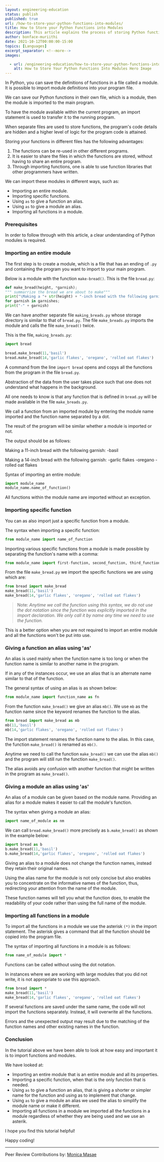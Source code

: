 ```yaml
---
layout: engineering-education
status: publish
published: true
url: /how-to-store-your-python-functions-into-modules/
title: How to Store your Python Functions into Modules 
description: This article explains the process of storing Python functions into modules. The reader will also understand the importance of giving the functions and modules an alias.
author: bonface-muriithi
date: 2021-10-12T00:00:00-15:00
topics: [Languages]
excerpt_separator: <!--more-->
images:

  - url: /engineering-education/how-to-store-your-python-functions-into-modules/hero.jpeg
    alt: How to Store Your Python Functions Into Modules Hero Image
---
```

In Python, you can save the definitions of functions in a file called a module. It is possible to import module definitions into your program file.
<!--more-->

We can save our Python functions in their own file, which is a module, then the module is imported to the main program.

To have the module available within the current program, an import statement is used to transfer it to the running program.

When separate files are used to store functions, the program's code details are hidden and a higher level of logic for the program code is attained.

Storing your functions in different files has the following advantages:
1. The functions can be re-used in other different programs.
2. It is easier to share the files in which the functions are stored, without having to share an entire program.
3. Through importing functions, one is able to use function libraries that other programmers have written.

We can import these modules in different ways, such as:
- Importing an entire module.
- Importing specific functions.
- Using `as` to give a function an alias.
- Using `as` to give a module an alias.
- Importing all functions in a module.

### Prerequisites
In order to follow through with this article, a clear understanding of Python modules is required.

### Importing an entire module
The first step is to create a module, which is a file that has an ending of `.py` and containing the program you want to import to your main program.

Below is a module with the function `make-bread()`.
This is the file `bread.py`:

```Python
def make_bread(height, *garnish);
""" summarrize the bread we are about to make"""
print("\Making a "+ str(height) + "-inch bread with the following garnish :")
for garnish in garnishes;
print("-" + garnish)
```

We can have another separate file `making_breads.py` whose storage directory is similar to that of `bread.py`. The file `make_breads.py` imports the module and calls the file `make_bread()` twice.

This is the file, `making_breads.py`:

```Python
import bread
 
bread.make_bread(11,'basil')
bread.make_bread(14,'garlic flakes', 'oregano', 'rolled oat flakes')
```

A command from the line `import bread` opens and copys all the functions from the program in the file `bread.py`.

Abstraction of the data from the user takes place such that one does not understand what happens in the background.

All one needs to know is that any function that is defined in `bread.py` will be made available in the file `make_breads.py`.

We call a function from an imported module by entering the module name imported and the function name separated by a dot.

The result of the program will be similar whether a module is imported or not.

The output should be as follows:

Making a 11-inch bread with the following garnish:
-basil

Making a 14-inch bread with the following garnish:
-garlic flakes
-oregano
-rolled oat flakes

Syntax of importing an entire module:

```Python
import module_name
module_name.name_of_function()
```

All functions within the module name are imported without an exception.

### Importing specific function
You can as also import just a specific function from a module.

The syntax when importing a specific function:

```Python 
from module_name import name_of_function
```

Importing various specific functions from a module is made possible by separating the function's name with a comma:

```Python
from module_name import first-function, second_function, third_function
```

From the file `make_bread.py` we import the specific functions we are using which are:

```Python
from bread import make_bread
make_bread(11,'basil')
make_bread(14,'garlic flakes', 'oregano', 'rolled oat flakes')
```

>Note: *Anytime we call the function using this syntax, we do not use the dot notation since the function was explicitly imported in the import declaration. We only call it by name any time we need to use the function.*

This is a better option when you are not required to import an entire module and all the functions won't be put into use.

### Giving a function an alias using 'as'
An alias is used mainly when the function name is too long or when the function name is similar to another name in the program.

If in any of the instances occur, we use an alias that is an alternate name similar to that of the function.

The general syntax of using an alias is as shown below:

```Python 
from module_name import function_name as fn
```

From the function `make_bread()` we give an alias `mb()`. We use `mb` as the function name since the keyword renames the function to the alias.

```Python
from bread import make_bread as mb
mb(11,'basil')
mb(14,'garlic flakes', 'oregano', 'rolled oat flakes')
```

The import statement renames the function name to the alias. In this case, the function `make_bread()` is renamed as `mb()`.

Anytime we need to call the function `make_bread()` we can use the alias `mb()` and the program will still run the function `make_bread()`.

The alias avoids any confusion with another function that might be written in the program as `make_bread()`.

### Giving a module an alias using 'as'
An alias of a module can be given based on the module name. Providing an alias for a module makes it easier to call the module's function.

The syntax when giving a module an alias:

```Python
import name_of_module as nm
```

We can call `bread.make_bread()` more precisely as `b.make_bread()` as shown in the example below:

```Python 
import bread as b
b.make_bread(11,'basil')
b.make_bread(14,'garlic flakes', 'oregano', 'rolled oat flakes')
```

Giving an alias to a module does not change the function names, instead they retain their original names.

Using the alias name for the module is not only concise but also enables you to concentrate on the informative names of the function, thus, redirecting your attention from the name of the module.

These function names will tell you what the function does, to enable the readability of your code rather than using the full name of the module.

### Importing all functions in a module
To import all the functions in a module we use the asterisk `(*)` in the import statement. The asterisk gives a command that all the function should be copied into the program file.

The syntax of importing all functions in a module is as follows:

```Python
from name_of_module import *
```

Functions can be called without using the dot notation.

In instances where we are working with large modules that you did not write, it is not appropriate to use this approach.

```Python
from bread import *
make_bread(11,'basil')
make_bread(14,'garlic flakes', 'oregano', 'rolled oat flakes')
```

If several functions are saved under the same name, the code will not import the functions separately. Instead, it will overwrite all the functions. 

Errors and the unexpected output may result due to the matching of the function names and other existing names in the function.

### Conclusion
In the tutorial above we have been able to look at how easy and important it is to import functions and modules. 

We have looked at:
- Importing an entire module that is an entire module and all its properties.
- Importing a specific function, when that is the only function that is needed.
- Using `as` to give a function an alias, that is giving a shorter or simpler name for the function and using as to implement that change.
- Using `as` to give a module an alias we used the alias to simplify the module name or make it different.
- Importing all functions in a module we imported all the functions in a module regardless of whether they are being used and we use an asterik.

I hope you find this tutorial helpful!

Happy coding!

---

Peer Review Contributions by: [Monica Masae](/engineering-education/authors/monica-masae/)
